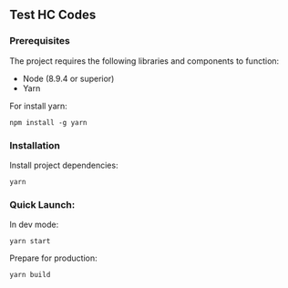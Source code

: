 ## Test HC Codes

### Prerequisites

The project requires the following libraries and components to function:

* Node (8.9.4 or superior)
* Yarn

For install yarn:

`npm install -g yarn`

### Installation

Install project dependencies:

`yarn`

### Quick Launch:

In dev mode:

`yarn start`

Prepare for production:

`yarn build`
